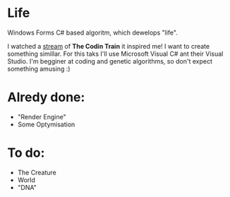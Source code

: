 # Life
Windows Forms C# based algoritm, which dewelops "life".

I watched a <a href="https://youtu.be/qzFlnX-z38U">stream</a> of <b>The Codin Train</b> it inspired me! I want to create something simillar. 
For this taks I'll use Microsoft Visual C# ant their Visual Studio. I'm begginer at coding and genetic algorithms, so don't expect something amusing :)


<p><h1>Alredy done:</h1>
<ul>
  <li>"Render Engine"</li>
  <li>Some Optymisation</li>
 </ul>
  
<p><h1>To do:</h1>
<ul>
  <li>The Creature</li>
  <li>World</li>
  <li>"DNA"</li>
</ul>

